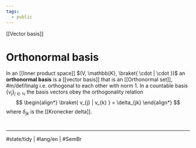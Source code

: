 ```yaml
---
tags:
  - public
---
```

[[Vector basis]]
# Orthonormal basis

In an [[Inner product space]] $(V, \mathbb{K}, \braket{ \cdot | \cdot })$ an **orthonormal basis** is a [[vector basis]] that is an [[Orthonormal set]], #m/def/linalg 
i.e. orthogonal to each other with norm $1$. 
In a countable basis $\{ v_{j} \}_{j \in \mathbb{N}}$ the basis vectors obey the orthogonality relation
$$
\begin{align*}
\braket{ v_{j} | v_{k} } = \delta_{jk}
\end{align*}
$$
where $\delta_{jk}$ is the [[Kronecker delta]].

#
---
#state/tidy | #lang/en | #SemBr
